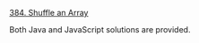 [384. Shuffle an Array](https://leetcode.com/problems/shuffle-an-array/)

Both Java and JavaScript solutions are provided.
